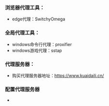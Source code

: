 ### 浏览器代理工具：
  - edge代理：SwitchyOmega


### 全局代理工具：
  - windows命令行代理：proxifier
  - windows游戏代理：sstap


### 代理服务器：
  - 购买代理服务器地址：https://www.kuaidaili.cn/


### 配置代理服务器
  - 
